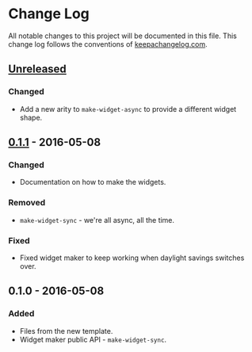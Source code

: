 # Change Log
All notable changes to this project will be documented in this file. This change log follows the conventions of [keepachangelog.com](http://keepachangelog.com/).

## [Unreleased]
### Changed
- Add a new arity to `make-widget-async` to provide a different widget shape.

## [0.1.1] - 2016-05-08
### Changed
- Documentation on how to make the widgets.

### Removed
- `make-widget-sync` - we're all async, all the time.

### Fixed
- Fixed widget maker to keep working when daylight savings switches over.

## 0.1.0 - 2016-05-08
### Added
- Files from the new template.
- Widget maker public API - `make-widget-sync`.

[Unreleased]: https://github.com/your-name/small-stream/compare/0.1.1...HEAD
[0.1.1]: https://github.com/your-name/small-stream/compare/0.1.0...0.1.1
